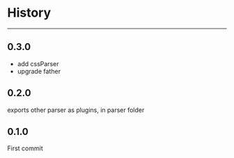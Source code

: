 # History

---

## 0.3.0

- add cssParser
- upgrade father

## 0.2.0

exports other parser as plugins, in parser folder

## 0.1.0

First commit
